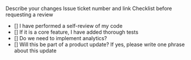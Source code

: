 Describe your changes
Issue ticket number and link
Checklist before requesting a review
- [] I have performed a self-review of my code
- [] If it is a core feature, I have added thorough tests
- [] Do we need to implement analytics?
- [] Will this be part of a product update? If yes, please write one phrase about this update
